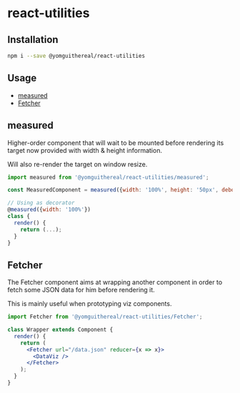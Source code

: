 # react-utilities

## Installation

```bash
npm i --save @yomguithereal/react-utilities
```

## Usage

* [measured](#measured)
* [Fetcher](#fetcher)

## measured

Higher-order component that will wait to be mounted before rendering its target now provided with width & height information.

Will also re-render the target on window resize.

```js
import measured from '@yomguithereal/react-utilities/measured';

const MeasuredComponent = measured({width: '100%', height: '50px', debounce: 300}, Component);

// Using as decorator
@measured({width: '100%'})
class {
  render() {
    return (...);
  }
}
```

## Fetcher

The Fetcher component aims at wrapping another component in order to fetch some JSON data for him before rendering it.

This is mainly useful when prototyping viz components.

```jsx
import Fetcher from '@yomguithereal/react-utilities/Fetcher';

class Wrapper extends Component {
  render() {
    return (
      <Fetcher url="/data.json" reducer={x => x}>
        <DataViz />
      </Fetcher>
    );
  }
}
```
